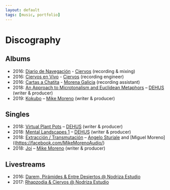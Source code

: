 ```yaml
---
layout: default
tags: [music, portfolio]
---
```

# Discography

## Albums
* 2016: [Diario de Navegación](https://open.spotify.com/album/4wTa9ObhNBhYMbkp32q0qK) - [Ciervos](https://www.facebook.com/Ciervosmx) (recording & mixing)
* 2016: [Ciervos en Vivo](https://open.spotify.com/album/4UrIHw9oKk6u8lTP2dOqKs) - [Ciervos](https://www.facebook.com/Ciervosmx) (recording engineer)
* 2016: [Cartas a Chatita](https://open.spotify.com/album/2zep8j5WgmQZlFbSibab0G) - [Morena Galicia](https://www.facebook.com/GaliciaMorena) (recording assistant)
* 2018: [An Approach to Microtonalism and Euclidean Metaphors](https://open.spotify.com/album/5qafJiO6rOTTeCt83EHH1F) – [DEHUS](https://www.facebook.com/DEHUSMX/) (writer & producer)
* 2019: [Kokubo](https://mikemoreno.bandcamp.com/album/kokubo) – [Mike Moreno](https://facebook.com/MikeMorenoAudio/) (writer & producer)

## Singles
* 2018: [Virtual Plant Pots](https://open.spotify.com/album/3Oate6k97DrjBjxEpr01z5) – [DEHUS](https://www.facebook.com/DEHUSMX/) (writer & producer)
* 2018: [Mental Landscapes 1](https://www.facebook.com/gooyouthfilmphoto/videos/403494036672566/) – [DEHUS](https://www.facebook.com/DEHUSMX/) (writer & producer)
* 2018: [Extracción / Transmutación](https://youtu.be/syB3TUazhOk) – [Angelo Sturiale](http://www.angelosturiale.com/) and [Miguel Moreno]((https://facebook.com/MikeMorenoAudio/)
* 2018: [Joi](https://mikemoreno.bandcamp.com/track/just-intonation-algorithmic-composition-in-pure-data-joi) – [Mike Moreno](https://facebook.com/MikeMorenoAudio/) (writer & producer)

## Livestreams
* 2016: [Darem, Pirámides & Entre Desiertos @ Nodriza Estudio](https://www.facebook.com/gooyouthfilmphoto/videos/403494036672566/)
* 2017: [Rhapzodia & Ciervos @ Nodriza Estudio](https://www.facebook.com/Ciervosmx/videos/458900264501268/)
